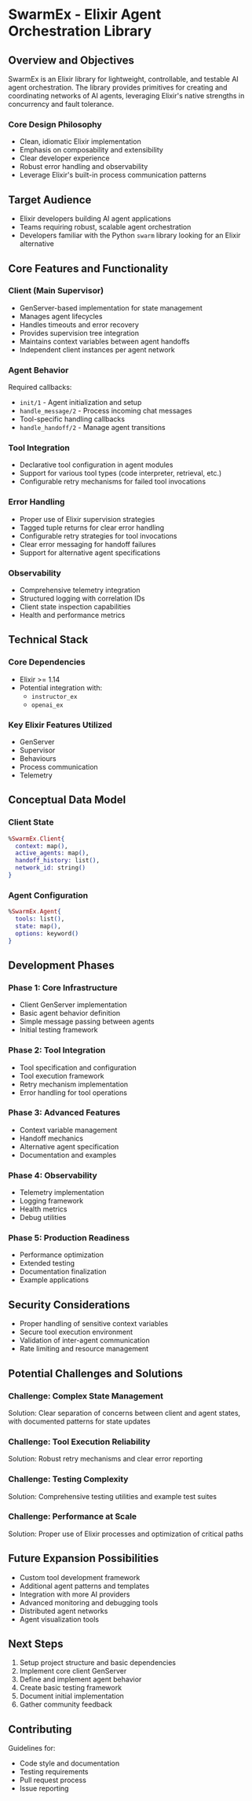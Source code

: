 # SwarmEx - Elixir Agent Orchestration Library

## Overview and Objectives

SwarmEx is an Elixir library for lightweight, controllable, and testable AI agent orchestration. The library provides primitives for creating and coordinating networks of AI agents, leveraging Elixir's native strengths in concurrency and fault tolerance.

### Core Design Philosophy
- Clean, idiomatic Elixir implementation
- Emphasis on composability and extensibility
- Clear developer experience
- Robust error handling and observability
- Leverage Elixir's built-in process communication patterns

## Target Audience

- Elixir developers building AI agent applications
- Teams requiring robust, scalable agent orchestration
- Developers familiar with the Python `swarm` library looking for an Elixir alternative

## Core Features and Functionality

### Client (Main Supervisor)
- GenServer-based implementation for state management
- Manages agent lifecycles
- Handles timeouts and error recovery
- Provides supervision tree integration
- Maintains context variables between agent handoffs
- Independent client instances per agent network

### Agent Behavior
Required callbacks:
- `init/1` - Agent initialization and setup
- `handle_message/2` - Process incoming chat messages
- Tool-specific handling callbacks
- `handle_handoff/2` - Manage agent transitions

### Tool Integration
- Declarative tool configuration in agent modules
- Support for various tool types (code interpreter, retrieval, etc.)
- Configurable retry mechanisms for failed tool invocations

### Error Handling
- Proper use of Elixir supervision strategies
- Tagged tuple returns for clear error handling
- Configurable retry strategies for tool invocations
- Clear error messaging for handoff failures
- Support for alternative agent specifications

### Observability
- Comprehensive telemetry integration
- Structured logging with correlation IDs
- Client state inspection capabilities
- Health and performance metrics

## Technical Stack

### Core Dependencies
- Elixir >= 1.14
- Potential integration with:
  - `instructor_ex`
  - `openai_ex`

### Key Elixir Features Utilized
- GenServer
- Supervisor
- Behaviours
- Process communication
- Telemetry

## Conceptual Data Model

### Client State
```elixir
%SwarmEx.Client{
  context: map(),
  active_agents: map(),
  handoff_history: list(),
  network_id: string()
}
```

### Agent Configuration
```elixir
%SwarmEx.Agent{
  tools: list(),
  state: map(),
  options: keyword()
}
```

## Development Phases

### Phase 1: Core Infrastructure
- Client GenServer implementation
- Basic agent behavior definition
- Simple message passing between agents
- Initial testing framework

### Phase 2: Tool Integration
- Tool specification and configuration
- Tool execution framework
- Retry mechanism implementation
- Error handling for tool operations

### Phase 3: Advanced Features
- Context variable management
- Handoff mechanics
- Alternative agent specification
- Documentation and examples

### Phase 4: Observability
- Telemetry implementation
- Logging framework
- Health metrics
- Debug utilities

### Phase 5: Production Readiness
- Performance optimization
- Extended testing
- Documentation finalization
- Example applications

## Security Considerations

- Proper handling of sensitive context variables
- Secure tool execution environment
- Validation of inter-agent communication
- Rate limiting and resource management

## Potential Challenges and Solutions

### Challenge: Complex State Management
Solution: Clear separation of concerns between client and agent states, with documented patterns for state updates

### Challenge: Tool Execution Reliability
Solution: Robust retry mechanisms and clear error reporting

### Challenge: Testing Complexity
Solution: Comprehensive testing utilities and example test suites

### Challenge: Performance at Scale
Solution: Proper use of Elixir processes and optimization of critical paths

## Future Expansion Possibilities

- Custom tool development framework
- Additional agent patterns and templates
- Integration with more AI providers
- Advanced monitoring and debugging tools
- Distributed agent networks
- Agent visualization tools

## Next Steps

1. Setup project structure and basic dependencies
2. Implement core client GenServer
3. Define and implement agent behavior
4. Create basic testing framework
5. Document initial implementation
6. Gather community feedback

## Contributing

Guidelines for:
- Code style and documentation
- Testing requirements
- Pull request process
- Issue reporting
